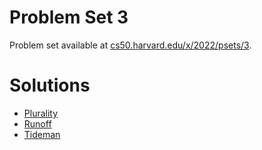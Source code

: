 # Problem Set 3

Problem set available at [cs50.harvard.edu/x/2022/psets/3](https://cs50.harvard.edu/x/2022/psets/3/).

# Solutions

- [Plurality](https://github.com/naumanaarif/cs50/tree/main/cs50/x/2022/psets/3/plurality)
- [Runoff](https://github.com/naumanaarif/cs50/tree/main/cs50/x/2022/psets/3/runoff)
- [Tideman](https://github.com/naumanaarif/cs50/tree/main/cs50/x/2022/psets/3/tideman)

